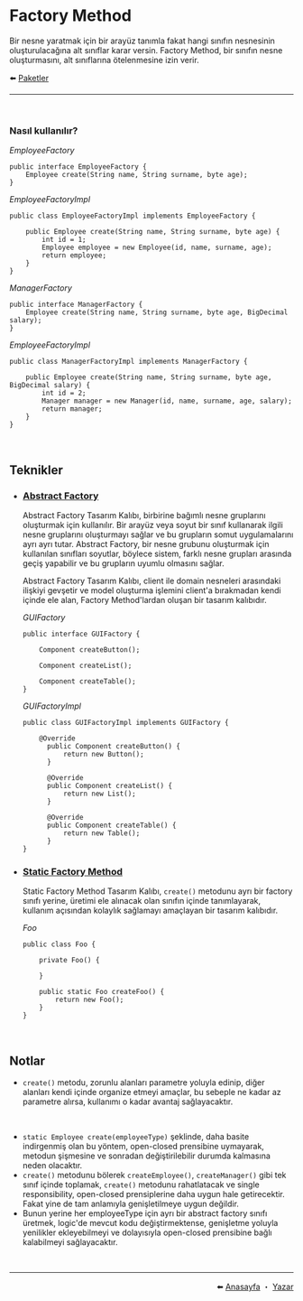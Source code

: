 # Factory Method

Bir nesne yaratmak için bir arayüz tanımla fakat hangi sınıfın nesnesinin oluşturulacağına alt sınıflar karar versin. Factory Method, bir sınıfın nesne oluşturmasını, alt sınıflarına ötelenmesine izin verir.

⬅️ [Paketler](../../)

<hr/>
<br/>

### Nasıl kullanılır?

*EmployeeFactory*
```
public interface EmployeeFactory {
    Employee create(String name, String surname, byte age);
}
```

*EmployeeFactoryImpl*
```
public class EmployeeFactoryImpl implements EmployeeFactory {

    public Employee create(String name, String surname, byte age) {
        int id = 1;
        Employee employee = new Employee(id, name, surname, age);
        return employee;
    }
}
```

*ManagerFactory*
```
public interface ManagerFactory {
    Employee create(String name, String surname, byte age, BigDecimal salary);
}
```

*EmployeeFactoryImpl*
```
public class ManagerFactoryImpl implements ManagerFactory {

    public Employee create(String name, String surname, byte age, BigDecimal salary) {
        int id = 2;
        Manager manager = new Manager(id, name, surname, age, salary);
        return manager;
    }
}
```

<br/>

## Teknikler

- ### [Abstract Factory](../../abstract_)
  
  Abstract Factory Tasarım Kalıbı, birbirine bağımlı nesne gruplarını oluşturmak için kullanılır. Bir arayüz veya soyut bir sınıf kullanarak ilgili nesne gruplarını oluşturmayı sağlar ve bu grupların somut uygulamalarını ayrı ayrı tutar. Abstract Factory, bir nesne grubunu oluşturmak için kullanılan sınıfları soyutlar, böylece sistem, farklı nesne grupları arasında geçiş yapabilir ve bu grupların uyumlu olmasını sağlar. <br/>

  Abstract Factory Tasarım Kalıbı, client ile domain nesneleri arasındaki ilişkiyi gevşetir ve model oluşturma işlemini client'a bırakmadan kendi içinde ele alan, Factory Method'lardan oluşan bir tasarım kalıbıdır.

  *GUIFactory*
  ```
  public interface GUIFactory {

      Component createButton();

      Component createList();

      Component createTable();
  }
  ```
  
  *GUIFactoryImpl*
  ```
  public class GUIFactoryImpl implements GUIFactory {

      @Override
	    public Component createButton() {
		    return new Button();
	    }

	    @Override
	    public Component createList() {
		    return new List();
	    }

	    @Override
	    public Component createTable() {
		    return new Table();
	    }
  }
  ```

- ### [Static Factory Method](../../static_)
  
  Static Factory Method Tasarım Kalıbı, `create()` metodunu ayrı bir factory sınıfı yerine, üretimi ele alınacak olan sınıfın içinde tanımlayarak, kullanım açısından kolaylık sağlamayı amaçlayan bir tasarım kalıbıdır.

  *Foo*
  ```
  public class Foo {

      private Foo() {
          
      }

      public static Foo createFoo() {
          return new Foo();
      }
  }
  ```
  
<br/>

## Notlar

- `create()` metodu, zorunlu alanları parametre yoluyla edinip, diğer alanları kendi içinde organize etmeyi amaçlar, bu sebeple ne kadar az parametre alırsa, kullanımı o kadar avantaj sağlayacaktır.

<br/>

- `static Employee create(employeeType)` şeklinde, daha basite indirgenmiş olan bu yöntem, open-closed prensibine uymayarak, metodun şişmesine ve sonradan değiştirilebilir durumda kalmasına neden olacaktır.
- `create()` metodunu bölerek `createEmployee()`, `createManager()` gibi tek sınıf içinde toplamak, `create()` metodunu rahatlatacak ve single responsibility, open-closed prensiplerine daha uygun hale getirecektir. Fakat yine de tam anlamıyla genişletilmeye uygun değildir.
- Bunun yerine her employeeType için ayrı bir abstract factory sınıfı üretmek, logic'de mevcut kodu değiştirmektense, genişletme yoluyla yenilikler ekleyebilmeyi ve dolayısıyla open-closed prensibine bağlı kalabilmeyi sağlayacaktır.

<br/>
<hr/>

<div align="right">
    ⬅️ <a href="../../../../../../">Anasayfa</a> ・
    <a href="https://github.com/samiayazz/">Yazar</a>
</div>
